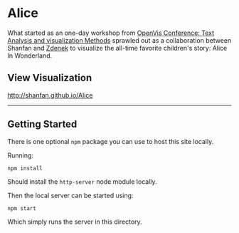 # Alice

What started as an one-day workshop from [OpenVis Conference: Text Analysis and visualization Methods](https://openvisconf.com/workshops/#text-analysis-and-visualization-methods) sprawled out as a collaboration between Shanfan and [Zdenek](https://github.com/zdenekhynek) to visualize the all-time favorite children's story: Alice In Wonderland.

## View Visualization

http://shanfan.github.io/Alice

----

## Getting Started

There is one optional `npm` package you can use to host this site locally.

Running:

```
npm install
```

Should install the `http-server` node module locally.

Then the local server can be started using:

```
npm start
```

Which simply runs the server in this directory.
